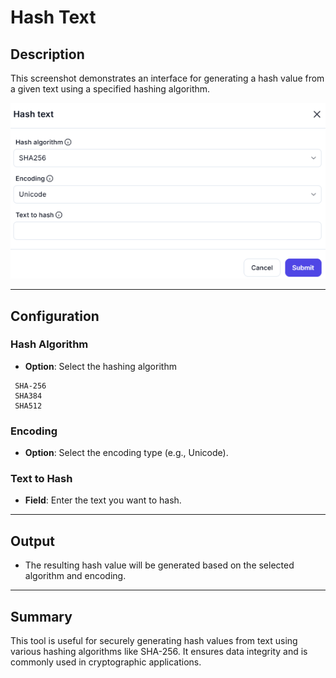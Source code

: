 # Hash Text

## Description

This screenshot demonstrates an interface for generating a hash value from a given text using a specified hashing algorithm.

![alt text](hash-text-1.png)

---

## Configuration

### Hash Algorithm

- **Option**: Select the hashing algorithm

```plaintext
 SHA-256
 SHA384
 SHA512
 ```

### Encoding

- **Option**: Select the encoding type (e.g., Unicode).

### Text to Hash

- **Field**: Enter the text you want to hash.

---

## Output

- The resulting hash value will be generated based on the selected algorithm and encoding.

---

## Summary

This tool is useful for securely generating hash values from text using various hashing algorithms like SHA-256. It ensures data integrity and is commonly used in cryptographic applications.
